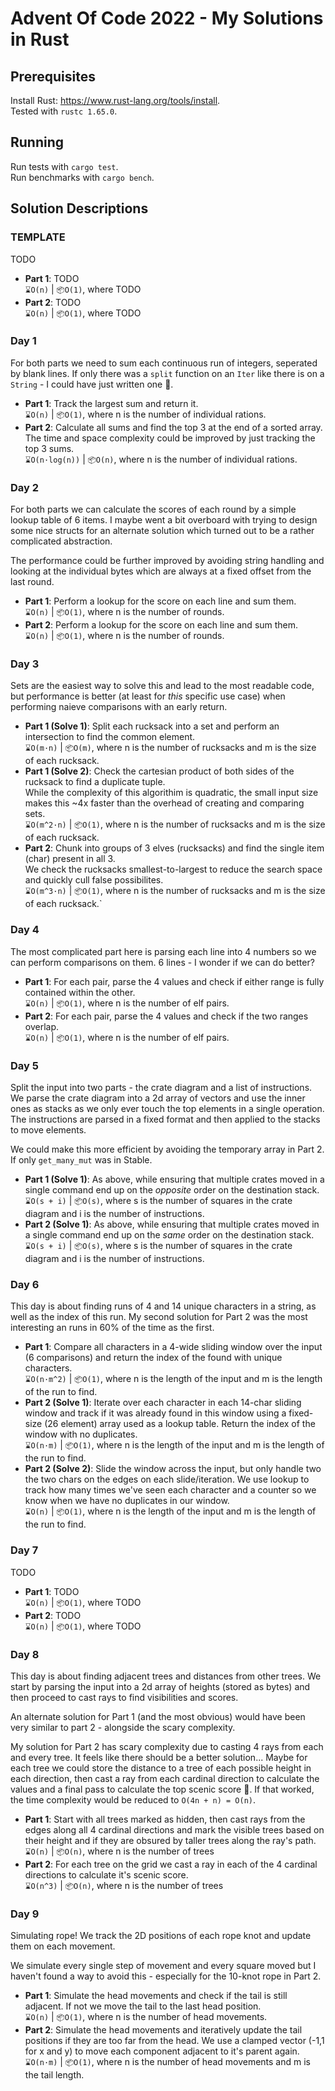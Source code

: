 # Advent Of Code 2022 - My Solutions in Rust

## Prerequisites
Install Rust: https://www.rust-lang.org/tools/install.  
Tested with `rustc 1.65.0`.

## Running
Run tests with `cargo test`.  
Run benchmarks with `cargo bench`.

## Solution Descriptions

### TEMPLATE

TODO

+ **Part 1**: TODO  
    `⌛O(n)` | `📦O(1)`, where TODO
+ **Part 2**: TODO  
    `⌛O(n)` | `📦O(1)`, where TODO


### Day 1

For both parts we need to sum each continuous run of integers, seperated by blank lines. If only there was a `split` function on an `Iter` like there is on a `String` - I could have just written one 🤔.

+ **Part 1**: Track the largest sum and return it.  
    `⌛O(n)` | `📦O(1)`, where n is the number of individual rations.
+ **Part 2**: Calculate all sums and find the top 3 at the end of a sorted array.  
    The time and space complexity could be improved by just tracking the top 3 sums.  
    `⌛O(n·log(n))` | `📦O(n)`, where n is the number of individual rations.

### Day 2

For both parts we can calculate the scores of each round by a simple lookup table of 6 items. I maybe went a bit overboard with trying to design some nice structs for an alternate solution which turned out to be a rather complicated abstraction.

The performance could be further improved by avoiding string handling and looking at the individual bytes which are always at a fixed offset from the last round.

+ **Part 1**: Perform a lookup for the score on each line and sum them.  
    `⌛O(n)` | `📦O(1)`, where n is the number of rounds.
+ **Part 2**: Perform a lookup for the score on each line and sum them.  
    `⌛O(n)` | `📦O(1)`, where n is the number of rounds.

### Day 3

Sets are the easiest way to solve this and lead to the most readable code, but performance is better (at least for *this* specific use case) when performing naieve comparisons with an early return.

+ **Part 1 (Solve 1)**: Split each rucksack into a set and perform an intersection to find the common element.  
    `⌛O(m·n)` | `📦O(m)`, where n is the number of rucksacks and m is the size of each rucksack.
+ **Part 1 (Solve 2)**: Check the cartesian product of both sides of the rucksack to find a duplicate tuple.  
    While the complexity of this algorithim is quadratic, the small input size makes this ~4x faster than the overhead of creating and comparing sets.  
    `⌛O(m^2·n)` | `📦O(1)`, where n is the number of rucksacks and m is the size of each rucksack.
+ **Part 2**: Chunk into groups of 3 elves (rucksacks) and find the single item (char) present in all 3.  
    We check the rucksacks smallest-to-largest to reduce the search space and quickly cull false possibilites.  
    `⌛O(m^3·n)` | `📦O(1)`, where n is the number of rucksacks and m is the size of each rucksack.`

### Day 4

The most complicated part here is parsing each line into 4 numbers so we can perform comparisons on them. 6 lines - I wonder if we can do better?

+ **Part 1**: For each pair, parse the 4 values and check if either range is fully contained within the other.  
    `⌛O(n)` | `📦O(1)`, where n is the number of elf pairs.  
+ **Part 2**: For each pair, parse the 4 values and check if the two ranges overlap.  
    `⌛O(n)` | `📦O(1)`, where n is the number of elf pairs.

### Day 5

Split the input into two parts - the crate diagram and a list of instructions. We parse the crate diagram into a 2d array of vectors and use the inner ones as stacks as we only ever touch the top elements in a single operation. The instructions are parsed in a fixed format and then applied to the stacks to move elements.

We could make this more efficient by avoiding the temporary array in Part 2. If only `get_many_mut` was in Stable.

+ **Part 1 (Solve 1)**: As above, while ensuring that multiple crates moved in a single command end up on the *opposite* order on the destination stack.  
    `⌛O(s + i)` | `📦O(s)`, where s is the number of squares in the crate diagram and i is the number of instructions.
+ **Part 2 (Solve 1)**: As above, while ensuring that multiple crates moved in a single command end up on the *same* order on the destination stack.  
    `⌛O(s + i)` | `📦O(s)`, where s is the number of squares in the crate diagram and i is the number of instructions.

### Day 6

This day is about finding runs of 4 and 14 unique characters in a string, as well as the index of this run. My second solution for Part 2 was the most interesting an runs in 60% of the time as the first.

+ **Part 1**: Compare all characters in a 4-wide sliding window over the input (6 comparisons) and return the index of the found with unique characters.  
    `⌛O(n·m^2)` | `📦O(1)`, where n is the length of the input and m is the length of the run to find.
+ **Part 2 (Solve 1)**: Iterate over each character in each 14-char sliding window and track if it was already found in this window using a fixed-size (26 element) array used as a lookup table. Return the index of the window with no duplicates.  
    `⌛O(n·m)` | `📦O(1)`, where n is the length of the input and m is the length of the run to find.
+ **Part 2 (Solve 2)**: Slide the window across the input, but only handle two the two chars on the edges on each slide/iteration. We use lookup to track how many times we've seen each character and a counter so we know when we have no duplicates in our window.  
    `⌛O(n)` | `📦O(1)`, where n is the length of the input and m is the length of the run to find.

### Day 7

TODO

+ **Part 1**: TODO  
    `⌛O(n)` | `📦O(1)`, where TODO
+ **Part 2**: TODO  
    `⌛O(n)` | `📦O(1)`, where TODO

### Day 8

This day is about finding adjacent trees and distances from other trees. We start by parsing the input into a 2d array of heights (stored as bytes) and then proceed to cast rays to find visibilities and scores.

An alternate solution for Part 1 (and the most obvious) would have been very similar to part 2 - alongside the scary complexity.

My solution for Part 2 has scary complexity due to casting 4 rays from each and every tree. It feels like there should be a better solution... Maybe for each tree we could store the distance to a tree of each possible height in each direction, then cast a ray from each cardinal direction to calculate the values and a final pass to calculate the top scenic score 🤔. If that worked, the time complexity would be reduced to `O(4n + n) = O(n)`.

+ **Part 1**: Start with all trees marked as hidden, then cast rays from the edges along all 4 cardinal directions and mark the visible trees based on their height and if they are obsured by taller trees along the ray's path.  
    `⌛O(n)` | `📦O(n)`, where n is the number of trees
+ **Part 2**: For each tree on the grid we cast a ray in each of the 4 cardinal directions to calculate it's scenic score.  
    `⌛O(n^3)` | `📦O(n)`, where n is the number of trees

### Day 9

Simulating rope! We track the 2D positions of each rope knot and update them on each movement.

We simulate every single step of movement and every square moved but I haven't found a way to avoid this - especially for the 10-knot rope in Part 2.

+ **Part 1**: Simulate the head movements and check if the tail is still adjacent. If not we move the tail to the last head position.  
    `⌛O(n)` | `📦O(1)`, where n is the number of head movements.
+ **Part 2**: Simulate the head movements and iteratively update the tail positions if they are too far from the head. We use a clamped vector (-1,1 for x and y) to move each component adjacent to it's parent again.  
    `⌛O(n·m)` | `📦O(1)`, where n is the number of head movements and m is the tail length.